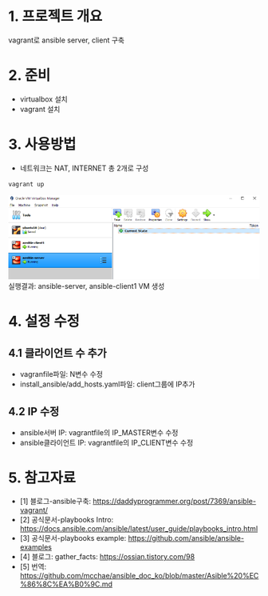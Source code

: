 # 1. 프로젝트 개요
vagrant로 ansible server, client 구축

# 2. 준비
* virtualbox 설치
* vagrant 설치
  
# 3. 사용방법
* 네트워크는 NAT, INTERNET 총 2개로 구성
```sh
vagrant up
```
![실행결과](./imgs/result.png)
<br> 실행결과: ansible-server, ansible-client1 VM 생성

# 4. 설정 수정
## 4.1 클라이언트 수 추가
* vagranfile파일: N변수 수정
* install_ansible/add_hosts.yaml파일: client그룹에 IP추가
## 4.2 IP 수정
* ansible서버 IP: vagrantfile의 IP_MASTER변수 수정
* ansible클라이언트 IP: vagrantfile의 IP_CLIENT변수 수정

# 5. 참고자료
* [1] 블로그-ansible구축: https://daddyprogrammer.org/post/7369/ansible-vagrant/
* [2] 공식문서-playbooks Intro: https://docs.ansible.com/ansible/latest/user_guide/playbooks_intro.html
* [3] 공식문서-playbooks example: https://github.com/ansible/ansible-examples
* [4] 블로그: gather_facts: https://ossian.tistory.com/98
* [5] 번역: https://github.com/mcchae/ansible_doc_ko/blob/master/Asible%20%EC%86%8C%EA%B0%9C.md